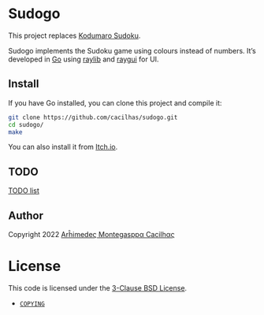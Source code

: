 [bsd-3-clause]: https://opensource.org/licenses/BSD-3-Clause
[copying]: https://raw.githubusercontent.com/cacilhas/sudogo/master/COPYING
[email]: mailto:batalema@cacilhas.info
[golang]: https://go.dev/
[itch.io]: https://cacilhas.itch.io/sudogo
[raygui]: https://github.com/raysan5/raygui
[raylib]: https://www.raylib.com/
[sudoku]: https://github.com/cacilhas/sudoku/
[todo]: https://github.com/cacilhas/sudogo/blob/master/TODO.md

# Sudogo

This project replaces [Kodumaro Sudoku][sudoku].

Sudogo implements the Sudoku game using colours instead of numbers. It’s
developed in [Go][golang] using [raylib][raylib] and [raygui][raygui] for UI.

## Install

If you have Go installed, you can clone this project and compile it:

```sh
git clone https://github.com/cacilhas/sudogo.git
cd sudogo/
make
```

You can also install it from [Itch.io][itch.io].

## TODO

[TODO list][todo]

## Author

Copyright 2022 [Arĥimedeς Montegasppα Cacilhας][email]

# License

This code is licensed under the [3-Clause BSD License][bsd-3-clause].

- [`COPYING`][copying]
